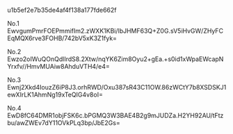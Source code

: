 u1b5ef2e7b35de4af4f138a177fde662f

No.1
EwvgumPmrFOEPmmifIm2.zWXK1KBi/lbJHMF63Q+Z0G.sV5iHvGW/ZHyFCEqMQX6rve3FOHB/742bV5xK3Z1fyk=

No.2
Ewzo2oIWuQOnQdlIrdS8.2Xtw/nqYK6Zim8Oyu2+gEa.+s0id1xWpaEWcapNYrxfv//HmvMUAiw8AhduVTH4/e4=

No.3
Ewnj2Xkd4IouzZ6iP8J3.orhRWD/Oxu387sR43C11OW.86zWCtY7b8XSDSKJ1ewXIrLK1AhmNg19xTeQIG4v8oI=

No.4
EwD8fC64DMR1objFSK6c.bPGMQ3W3BAE4B2g9mJUDZa.H2YH92AU/tFtzbu/awZWEv7dY11OVkPLq3bp/JbE2Gs=

